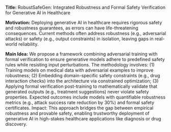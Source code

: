 **Title:** RobustSafeGen: Integrated Robustness and Formal Safety Verification for Generative AI in Healthcare  

**Motivation:** Deploying generative AI in healthcare requires rigorous safety and robustness guarantees, as errors can have life-threatening consequences. Current methods often address robustness (e.g., adversarial attacks) or safety (e.g., output constraints) in isolation, leaving gaps in real-world reliability.  

**Main Idea:** We propose a framework combining adversarial training with formal verification to ensure generative models adhere to predefined safety rules while resisting input perturbations. The methodology involves: (1) Training models on medical data with adversarial examples to improve robustness; (2) Embedding domain-specific safety constraints (e.g., drug interaction checks) into the architecture via constrained optimization; (3) Applying formal verification post-training to mathematically validate that generated outputs (e.g., treatment suggestions) never violate safety properties. Expected outcomes include models with quantifiable robustness metrics (e.g., attack success rate reduction by 30%) and formal safety certificates. Impact: This approach bridges the gap between empirical robustness and provable safety, enabling trustworthy deployment of generative AI in high-stakes healthcare applications like diagnosis or drug discovery.